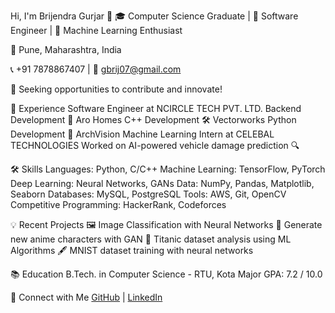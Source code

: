 Hi, I'm Brijendra Gurjar 👋
🎓 Computer Science Graduate | 🌟 Software Engineer | 🧠 Machine Learning Enthusiast

📍 Pune, Maharashtra, India

📞 +91 7878867407 | 📧 [gbrij07@gmail.com](mailto:gbrij07@gmail.com)

🚀 Seeking opportunities to contribute and innovate!

💼 Experience
Software Engineer at NCIRCLE TECH PVT. LTD.
Backend Development 🏡 Aro Homes
C++ Development 🛠️ Vectorworks
Python Development 🌌 ArchVision
Machine Learning Intern at CELEBAL TECHNOLOGIES
Worked on AI-powered vehicle damage prediction 🔍


🛠️ Skills
Languages: Python, C/C++
Machine Learning: TensorFlow, PyTorch
Deep Learning: Neural Networks, GANs
Data: NumPy, Pandas, Matplotlib, Seaborn
Databases: MySQL, PostgreSQL
Tools: AWS, Git, OpenCV
Competitive Programming: HackerRank, Codeforces


💡 Recent Projects
🖼️ Image Classification with Neural Networks
🎨 Generate new anime characters with GAN
🚢 Titanic dataset analysis using ML Algorithms
🖋️ MNIST dataset training with neural networks


📚 Education
B.Tech. in Computer Science - RTU, Kota
Major GPA: 7.2 / 10.0


🚀 Connect with Me
[GitHub](https://github.com/Brijendra07) | [LinkedIn](https://www.linkedin.com/in/brijendra07/)
